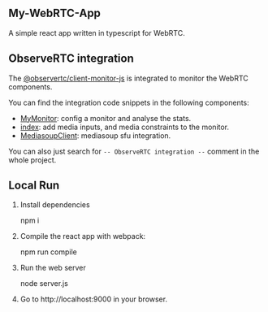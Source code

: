 My-WebRTC-App
---

A simple react app written in typescript for WebRTC.

## ObserveRTC integration

The [@observertc/client-monitor-js](https://github.com/ObserveRTC/client-monitor-js) is integrated to monitor the WebRTC components.

You can find the integration code snippets in the following components:

 * [MyMonitor](src/MyMonitor.ts): config a monitor and analyse the stats.
 * [index](src/index.tsx): add media inputs, and media constraints to the monitor.
 * [MediasoupClient](src/mediasoup/MediasoupClient.ts): mediasoup sfu integration.

You can also just search for `-- ObserveRTC integration --` comment in the whole project.

## Local Run

1. Install dependencies

    npm i

2. Compile the react app with webpack: 
    
    npm run compile

3. Run the web server

    node server.js

4. Go to http://localhost:9000 in your browser.



